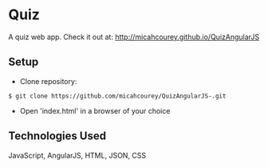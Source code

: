Quiz
====

A quiz web app. Check it out at: http://micahcourey.github.io/QuizAngularJS

Setup
----------
* Clone repository:
```console
$ git clone https://github.com/micahcourey/QuizAngularJS-.git
```

* Open 'index.html' in a browser of your choice

Technologies Used
----------
JavaScript, AngularJS, HTML, JSON, CSS
